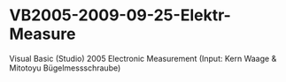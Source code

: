 # VB2005-2009-09-25-Elektr-Measure
 Visual Basic (Studio) 2005 Electronic Measurement (Input: Kern Waage & Mitotoyu Bügelmessschraube)
